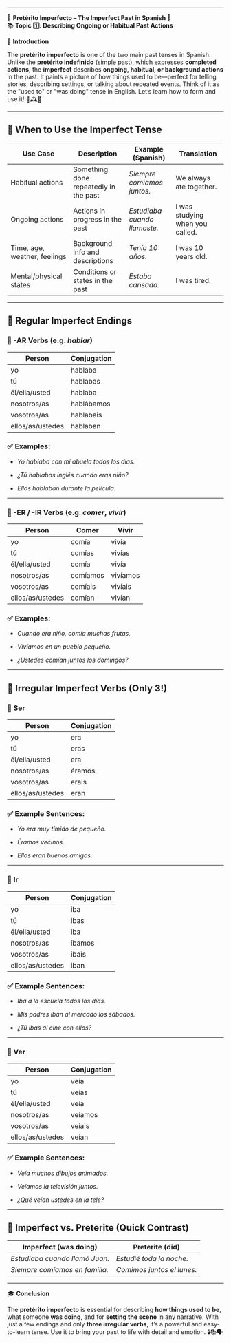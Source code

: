 
---
🌟 **Pretérito Imperfecto – The Imperfect Past in Spanish** 🌟  
📚 **Topic 1️⃣: Describing Ongoing or Habitual Past Actions**

📘 **Introduction**

The **pretérito imperfecto** is one of the two main past tenses in Spanish. Unlike the **pretérito indefinido** (simple past), which expresses **completed actions**, the **imperfect** describes **ongoing, habitual, or background actions** in the past. It paints a picture of how things used to be—perfect for telling stories, describing settings, or talking about repeated events. Think of it as the "used to" or "was doing" tense in English. Let’s learn how to form and use it! 🎨🕰️📖

---

## 🔹 **When to Use the Imperfect Tense**

|Use Case|Description|Example (Spanish)|Translation|
|---|---|---|---|
|Habitual actions|Something done repeatedly in the past|_Siempre comíamos juntos._|We always ate together.|
|Ongoing actions|Actions in progress in the past|_Estudiaba cuando llamaste._|I was studying when you called.|
|Time, age, weather, feelings|Background info and descriptions|_Tenía 10 años._|I was 10 years old.|
|Mental/physical states|Conditions or states in the past|_Estaba cansado._|I was tired.|

---

## 🧱 **Regular Imperfect Endings**

### 🔸 -AR Verbs (e.g. _hablar_)

|Person|Conjugation|
|---|---|
|yo|hablaba|
|tú|hablabas|
|él/ella/usted|hablaba|
|nosotros/as|hablábamos|
|vosotros/as|hablabais|
|ellos/as/ustedes|hablaban|

### ✅ Examples:

- _Yo hablaba con mi abuela todos los días._
    
- _¿Tú hablabas inglés cuando eras niño?_
    
- _Ellos hablaban durante la película._
    

---

### 🔹 -ER / -IR Verbs (e.g. _comer_, _vivir_)

|Person|Comer|Vivir|
|---|---|---|
|yo|comía|vivía|
|tú|comías|vivías|
|él/ella/usted|comía|vivía|
|nosotros/as|comíamos|vivíamos|
|vosotros/as|comíais|vivíais|
|ellos/as/ustedes|comían|vivían|

### ✅ Examples:

- _Cuando era niño, comía muchas frutas._
    
- _Vivíamos en un pueblo pequeño._
    
- _¿Ustedes comían juntos los domingos?_
    

---

## 🔴 **Irregular Imperfect Verbs (Only 3!)**

### 🔸 Ser

|Person|Conjugation|
|---|---|
|yo|era|
|tú|eras|
|él/ella/usted|era|
|nosotros/as|éramos|
|vosotros/as|erais|
|ellos/as/ustedes|eran|

### ✅ Example Sentences:

- _Yo era muy tímido de pequeño._
    
- _Éramos vecinos._
    
- _Ellos eran buenos amigos._
    

---

### 🔸 Ir

|Person|Conjugation|
|---|---|
|yo|iba|
|tú|ibas|
|él/ella/usted|iba|
|nosotros/as|íbamos|
|vosotros/as|ibais|
|ellos/as/ustedes|iban|

### ✅ Example Sentences:

- _Iba a la escuela todos los días._
    
- _Mis padres iban al mercado los sábados._
    
- _¿Tú ibas al cine con ellos?_
    

---

### 🔸 Ver

|Person|Conjugation|
|---|---|
|yo|veía|
|tú|veías|
|él/ella/usted|veía|
|nosotros/as|veíamos|
|vosotros/as|veíais|
|ellos/as/ustedes|veían|

### ✅ Example Sentences:

- _Veía muchos dibujos animados._
    
- _Veíamos la televisión juntos._
    
- _¿Qué veían ustedes en la tele?_
    

---

## 🧠 **Imperfect vs. Preterite (Quick Contrast)**

|Imperfect (was doing)|Preterite (did)|
|---|---|
|_Estudiaba cuando llamó Juan._|_Estudié toda la noche._|
|_Siempre comíamos en familia._|_Comimos juntos el lunes._|

---

🎓 **Conclusion**

The **pretérito imperfecto** is essential for describing **how things used to be**, what someone **was doing**, and for **setting the scene** in any narrative. With just a few endings and only **three irregular verbs**, it’s a powerful and easy-to-learn tense. Use it to bring your past to life with detail and emotion. 🕯️📚🗣️